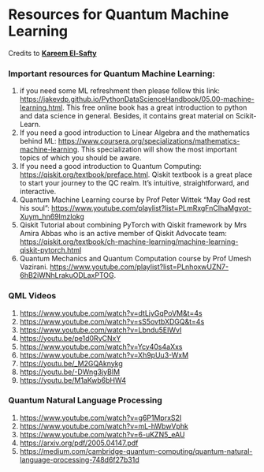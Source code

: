 # Resources for Quantum Machine Learning

Credits to <b><a href="https://github.com/kareem1925">Kareem El-Safty</a></b>


### Important resources for Quantum Machine Learning:
1. if you need some ML refreshment then please follow this link:
https://jakevdp.github.io/PythonDataScienceHandbook/05.00-machine-learning.html. This free online book has a great introduction to python and data science in general. Besides, it contains great material on Scikit-Learn.
2. If you need a good introduction to Linear Algebra and the mathematics behind ML:
https://www.coursera.org/specializations/mathematics-machine-learning. This specialization will show the most important topics of which you should be aware.
3. If you need a good introduction to Quantum Computing:
https://qiskit.org/textbook/preface.html. Qiskit textbook is a great place to start your journey to the QC realm. It’s intuitive, straightforward, and interactive.
4. Quantum Machine Learning course by Prof Peter Wittek “May God rest his soul”:
https://www.youtube.com/playlist?list=PLmRxgFnCIhaMgvot-Xuym_hn69lmzIokg
5. Qiskit Tutorial about combining PyTorch with Qiskit framework by Mrs Amira Abbas who is an active member of Qiskit Advocate team:
https://qiskit.org/textbook/ch-machine-learning/machine-learning-qiskit-pytorch.html
6. Quantum Mechanics and Quantum Computation course by Prof Umesh Vazirani. 
https://www.youtube.com/playlist?list=PLnhoxwUZN7-6hB2iWNhLrakuODLaxPTOG. 

### QML Videos
1. https://www.youtube.com/watch?v=dtLjvGqPoVM&t=4s
2. https://www.youtube.com/watch?v=sS5ovtbXDGQ&t=4s
3. https://www.youtube.com/watch?v=Lbndu5EIWvI
4. https://youtu.be/pe1d0RyCNxY
5. https://www.youtube.com/watch?v=Ycy40s4aXxs
6. https://www.youtube.com/watch?v=Xh9pUu3-WxM
7. https://youtu.be/_M2GQAknykg
8. https://youtu.be/-DWng3jyBIM
9. https://youtu.be/M1aKwb6bHW4


### Quantum Natural Language Processing
1. https://www.youtube.com/watch?v=g6P1MprxS2I
2. https://www.youtube.com/watch?v=mL-hWbwVphk
3. https://www.youtube.com/watch?v=6-uKZN5_eAU
4. https://arxiv.org/pdf/2005.04147.pdf
5. https://medium.com/cambridge-quantum-computing/quantum-natural-language-processing-748d6f27b31d

